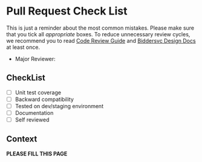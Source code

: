 # Pull Request Check List

This is just a reminder about the most common mistakes. Please make sure that you tick all *appropriate* boxes. To reduce unnecessary review cycles, we recommend you to read [Code Review Guide](https://buzzvil.atlassian.net/wiki/x/lAAJGw) and [Biddersvc Design Docs](https://buzzvil.atlassian.net/wiki/x/94BBHQ) at least once.

- Major Reviewer: 

## CheckList

- [ ] Unit test coverage
- [ ] Backward compatibility
- [ ] Tested on dev/staging environment
- [ ] Documentation
- [ ] Self reviewed

## Context

**PLEASE FILL THIS PAGE**

